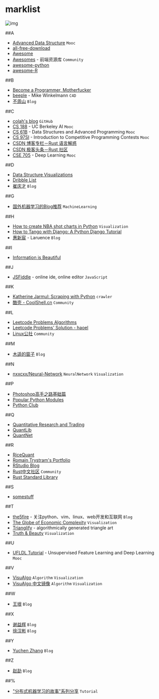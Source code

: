 # marklist
![img](https://cloud.githubusercontent.com/assets/9131176/10749918/c8163470-7caa-11e5-8a44-3ca27d97be47.png)

##A
* [Advanced Data Structure](https://courses.csail.mit.edu/6.851/spring14/) `Mooc`</br>
* [all-free-download](http://all-free-download.com)</br>
* [Awesome](https://github.com/sindresorhus/awesome)</br>
* [Awesomes](http://awesomes.cn/) - 前端资源库 `Community`</br>
* [awesome-python](https://github.com/vinta/awesome-python)</br>
* [awesome-R](https://github.com/qinwf/awesome-R#graphic-displays)</br>

##B
* [Become a Programmer, Motherfucker](http://programming-motherfucker.com/become.html)</br>
* [beeple](http://www.beeple-crap.com/index.php) - Mike Winkelmann `C4D`</br>
* [不周山](http://www.wentrue.net/blog/) `Blog` </br>

##C
* [colah's blog](http://colah.github.io/) `GitHub`</br>
* [CS 188](http://ai.berkeley.edu/project_overview.html) - UC Berkeley AI `Mooc`</br>
* [CS 61B](http://www-inst.eecs.berkeley.edu/~cs61b/fa15/) - Data Structures and Advanced Programming `Mooc`</br>
* [CS 97SI](http://web.stanford.edu/class/cs97si/) - Introduction to Competitive Programming Contests `Mooc`</br>
* [CSDN 博客专栏－Rust 语言解惑](https://blog.csdn.net/column/details/rust.html?page=1)</br>
* [CSDN 极客头条－Rust 社区](https://geek.csdn.net/forum/8)</br>
* [CSE 705](http://www.cse.buffalo.edu/~hungngo/classes/2015/705/) - Deep Learning `Mooc`</br>

##D
* [Data Structure Visualizations](https://www.cs.usfca.edu/~galles/visualization/Algorithms.html)</br>
* [Dribble List](https://dribbble.com/ShekXiang/following)</br>
* [崔庆才](http://cuiqingcai.com/) `Blog`</br>

##G
* [国外机器学习的Blog推荐](http://suanfazu.com/t/guo-wai-ji-qi-xue-xi-de-blogtui-jian/26) `MachineLearning`</br>

##H
* [How to create NBA shot charts in Python](http://savvastjortjoglou.com/nba-shot-sharts.html) `Visualization`</br>
* [How to Tango with Django: A Python Django Tutorial](http://www.tangowithdjango.com/)</br>
* [惠新宸](http://www.laruence.com/) - Laruence `Blog`</br>

##I
* [Information is Beautiful](http://www.informationisbeautiful.net/)</br>

##J
* [JSFiddle](http://jsfiddle.net/) - online ide, online editor `JavaScript`</br>

##K
* [Katherine Jarmul: Scraping with Python](https://www.youtube.com/watch?t=2042&v=p1iX0uxM1w8) `crawler`</br>
* [酷壳 - CoolShell.cn](http://coolshell.cn/) `Community`</br>

##L
* [Leetcode Problems Algorithms](https://leetcode.com/problemset/algorithms/)</br>
* [Leetcode Problems' Solution - haoel](https://github.com/haoel/leetcode)</br>
* [Linux公社](https://www.linuxidc.com) `Community`</br>

##M
* [木遥的窗子](http://blog.farmostwood.net/) `Blog`</br>

##N
* [nxxcxx/Neural-Network](http://nxxcxx.github.io/Neural-Network/) `NeuralNetwork` `Visualization`</br>

##P
* [Photoshop高手之路基础篇](http://study.163.com/course/introduction/203001.htm#/courseDetail)</br>
* [Popular Python Modules](http://www.programcreek.com/python/index/module/list)</br>
* [Python Club](http://www.pythonclub.org/start)</br>

##Q
* [Quantitative Research and Trading](http://jonathankinlay.com/)</br>
* [QuantLib](https://github.com/lballabio/quantlib)</br>
* [QuantNet](https://www.quantnet.com/)</br>

##R
* [RiceQuant](https://www.ricequant.com/)</br>
* [Romain Trystram's Portfolio](http://laylow.prosite.com/)</br>
* [RStudio Blog ](http://blog.rstudio.org/)</br>
* [Rust中文社区](https://www.rust.cc) `Community`</br>
* [Rust Standard Library](https://doc.rust-lang.org/std/)</br>

##S
* [somestuff](http://somestuff.ru/)</br>

##T
* [the5fire](http://www.the5fire.com/) - 关注python、vim、linux、web开发和互联网 `Blog`</br>
* [The Globe of Economic Complexity](http://globe.cid.harvard.edu/?mode=gridSphere&id=null) `Visualization`</br>
* [Trianglify](http://qrohlf.com/trianglify/#gettingstarted) - algorithmically generated triangle art</br>
* [Truth & Beauty](http://truth-and-beauty.net/) `Visualization`</br>

##U
* [UFLDL Tutorial](http://ufldl.stanford.edu/tutorial/) - Unsupervised Feature Learning and Deep Learning `Mooc`</br>

##V
* [VisuAlgo](http://visualgo.net/) `Algorithm` `Visualization`</br>
* [VisuAlgo 中文镜像](http://zh.visualgo.net/) `Algorithm` `Visualization`</br>

##W
* [王垠](http://www.yinwang.org/) `Blog`</br>

##X
* [谢益辉](http://yihui.name/cn/) `Blog`</br>
* [徐汉彬](http://hansionxu.blog.163.com/) `Blog`</br>

##Y
* [Yuchen Zhang](http://www.cs.berkeley.edu/~yuczhang/) `Blog`</br>

##Z
* [赵劼](http://blog.zhaojie.me/) `Blog`</br>

##%
* ["分布式机器学习的故事"系列分享](http://cxwangyi.github.io/notes/2014-01-20-distributed-machine-learning.html) `Tutorial`</br>
